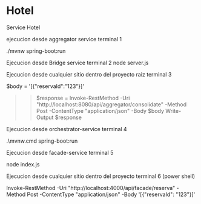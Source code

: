 # Hotel
Service Hotel

ejecucion desde aggregator service terminal 1

./mvnw spring-boot:run

Ejecucion desde Bridge service terminal 2
 node server.js

 Ejecucion desde cualquier sitio dentro del proyecto raiz terminal 3

$body = '[{"reservaId":"123"}]'
>> $response = Invoke-RestMethod -Uri "http://localhost:8080/api/aggregator/consolidate" -Method Post -ContentType "application/json" -Body $body
>> Write-Output $response



 Ejecucion desde orchestrator-service terminal 4

.\mvnw.cmd spring-boot:run

 Ejecucion desde facade-service terminal 5

 node index.js

  Ejecucion desde cualquier sitio dentro del proyecto terminal 6 (power shell)

Invoke-RestMethod -Uri "http://localhost:4000/api/facade/reserva" -Method Post -ContentType "application/json" -Body '[{"reservaId": "123"}]'
